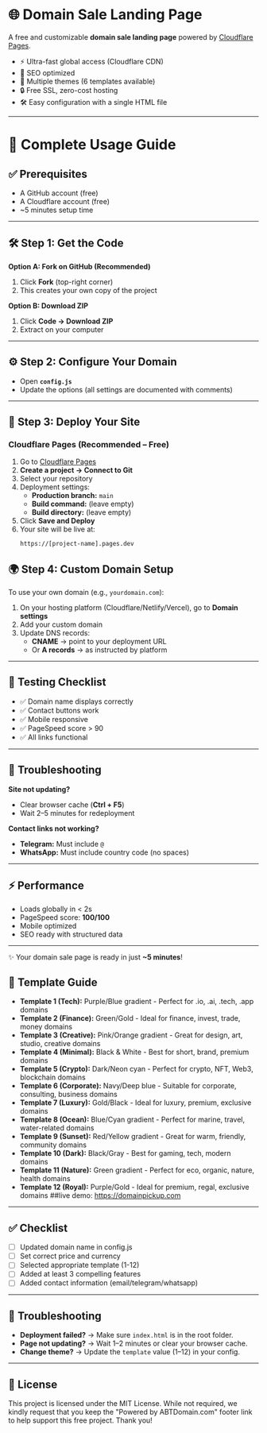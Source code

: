 # 🌐 Domain Sale Landing Page

A free and customizable **domain sale landing page** powered by [Cloudflare Pages](https://pages.cloudflare.com/).

- ⚡ Ultra-fast global access (Cloudflare CDN)
- 🔎 SEO optimized
- 🎨 Multiple themes (6 templates available)
- 🔒 Free SSL, zero-cost hosting
- 🛠️ Easy configuration with a single HTML file

---
# 📖 Complete Usage Guide

## ✅ Prerequisites
- A GitHub account (free)
- A Cloudflare account (free)
- ~5 minutes setup time  

---

## 🛠 Step 1: Get the Code
**Option A: Fork on GitHub (Recommended)**  
1. Click **Fork** (top-right corner)  
2. This creates your own copy of the project  

**Option B: Download ZIP**  
1. Click **Code → Download ZIP**  
2. Extract on your computer  

---

## ⚙️ Step 2: Configure Your Domain
- Open **`config.js`**  
- Update the options (all settings are documented with comments)  

---

## 🚀 Step 3: Deploy Your Site
### Cloudflare Pages (Recommended – Free)  
1. Go to [Cloudflare Pages](https://pages.cloudflare.com)  
2. **Create a project → Connect to Git**  
3. Select your repository  
4. Deployment settings:  
   - **Production branch:** `main`  
   - **Build command:** (leave empty)  
   - **Build directory:** (leave empty)  
5. Click **Save and Deploy**  
6. Your site will be live at:  
   ```
   https://[project-name].pages.dev
   ```


## 🌍 Step 4: Custom Domain Setup
To use your own domain (e.g., `yourdomain.com`):  
1. On your hosting platform (Cloudflare/Netlify/Vercel), go to **Domain settings**  
2. Add your custom domain  
3. Update DNS records:  
   - **CNAME** → point to your deployment URL  
   - Or **A records** → as instructed by platform  

---

## 🧾 Testing Checklist
- ✅ Domain name displays correctly  
- ✅ Contact buttons work  
- ✅ Mobile responsive  
- ✅ PageSpeed score > 90  
- ✅ All links functional  

---

## 🐞 Troubleshooting
**Site not updating?**  
- Clear browser cache (**Ctrl + F5**)  
- Wait 2–5 minutes for redeployment  

**Contact links not working?**  
- **Telegram:** Must include `@`  
- **WhatsApp:** Must include country code (no spaces)  

---

## ⚡ Performance
- Loads globally in < 2s  
- PageSpeed score: **100/100**  
- Mobile optimized  
- SEO ready with structured data  

---

✨ Your domain sale page is ready in just **~5 minutes**!  


## 🎨 Template Guide

- **Template 1 (Tech):** Purple/Blue gradient - Perfect for .io, .ai, .tech, .app domains
- **Template 2 (Finance):** Green/Gold - Ideal for finance, invest, trade, money domains
- **Template 3 (Creative):** Pink/Orange gradient - Great for design, art, studio, creative domains
- **Template 4 (Minimal):** Black & White - Best for short, brand, premium domains
- **Template 5 (Crypto):** Dark/Neon cyan - Perfect for crypto, NFT, Web3, blockchain domains
- **Template 6 (Corporate):** Navy/Deep blue - Suitable for corporate, consulting, business domains
- **Template 7 (Luxury):** Gold/Black - Ideal for luxury, premium, exclusive domains
- **Template 8 (Ocean):** Blue/Cyan gradient - Perfect for marine, travel, water-related domains
- **Template 9 (Sunset):** Red/Yellow gradient - Great for warm, friendly, community domains
- **Template 10 (Dark):** Black/Gray - Best for gaming, tech, modern domains
- **Template 11 (Nature):** Green gradient - Perfect for eco, organic, nature, health domains
- **Template 12 (Royal):** Purple/Gold - Ideal for premium, regal, exclusive domains
##live demo: https://domainpickup.com
---

## ✅ Checklist

- [ ] Updated domain name in config.js
- [ ] Set correct price and currency
- [ ] Selected appropriate template (1-12)
- [ ] Added at least 3 compelling features
- [ ] Added contact information (email/telegram/whatsapp)

---

## 🔧 Troubleshooting

- **Deployment failed?** → Make sure `index.html` is in the root folder.
- **Page not updating?** → Wait 1–2 minutes or clear your browser cache.
- **Change theme?** → Update the `template` value (1–12) in your config.

---

## 📜 License

This project is licensed under the MIT License.
While not required, we kindly request that you keep the "Powered by ABTDomain.com" footer link to help support this free project. Thank you!



